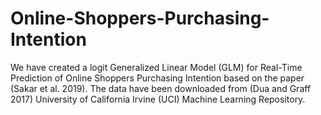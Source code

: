 # Online-Shoppers-Purchasing-Intention
We have created a logit Generalized Linear Model (GLM) for Real-Time Prediction of Online Shoppers Purchasing Intention based on the paper (Sakar et al. 2019). The data have been downloaded from (Dua and Graff 2017) University of California Irvine (UCI) Machine Learning Repository.
